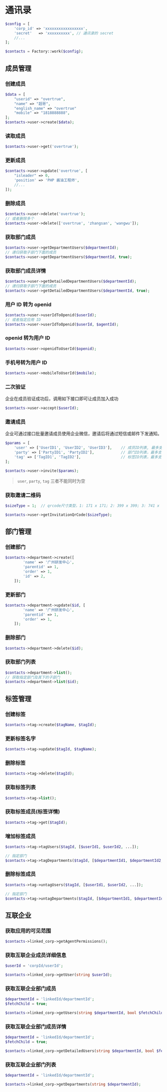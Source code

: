 # 通讯录

```php
$config = [
    'corp_id' => 'xxxxxxxxxxxxxxxxx',
    'secret'   => 'xxxxxxxxxx', // 通讯录的 secret
    //...
];

$contacts = Factory::work($config);
```

## 成员管理
### 创建成员

```php
$data = [
    "userid" => "overtrue",
    "name" => "超哥",
    "english_name" => "overtrue"
    "mobile" => "1818888888",
];
$contacts->user->create($data);
```

### 读取成员

```php
$contacts->user->get('overtrue');
```

### 更新成员

```php
$contacts->user->update('overtrue', [
    "isleader" => 0,
    'position' => 'PHP 酱油工程师',
    //...
]);
```

### 删除成员

```php
$contacts->user->delete('overtrue');
// 或者删除多个
$contacts->user->delete(['overtrue', 'zhangsan', 'wangwu']);
```

### 获取部门成员

```php
$contacts->user->getDepartmentUsers($departmentId);
// 递归获取子部门下面的成员
$contacts->user->getDepartmentUsers($departmentId, true);
```

### 获取部门成员详情

```php
$contacts->user->getDetailedDepartmentUsers($departmentId);
// 递归获取子部门下面的成员
$contacts->user->getDetailedDepartmentUsers($departmentId, true);
```

### 用户 ID 转为 openid

```php
$contacts->user->userIdToOpenid($userId);
// 或者指定应用 ID
$contacts->user->userIdToOpenid($userId, $agentId);
```

### openid 转为用户 ID

```php
$contacts->user->openidToUserId($openid);
```

### 手机号转为用户 ID

```php
$contacts->user->mobileToUserId($mobile);
```

### 二次验证

企业在成员验证成功后，调用如下接口即可让成员加入成功

```php
$contacts->user->accept($userId);
```

### 邀请成员

企业可通过接口批量邀请成员使用企业微信，邀请后将通过短信或邮件下发通知。

```php
$params = [
    'user' => ['UserID1', 'UserID2', 'UserID3'],    // 成员ID列表, 最多支持1000个
    'party' => ['PartyID1', 'PartyID2'],            // 部门ID列表，最多支持100个
    'tag' => ['TagID1', 'TagID2'],                  // 标签ID列表，最多支持100个
];

$contacts->user->invite($params);
```

> `user`, `party`, `tag` 三者不能同时为空

### 获取邀请二维码

```php
$sizeType = 1;  // qrcode尺寸类型，1: 171 x 171; 2: 399 x 399; 3: 741 x 741; 4: 2052 x 2052

$contacts->user->getInvitationQrCode($sizeType);
```

## 部门管理

### 创建部门

```php
$contacts->department->create([
        'name' => '广州研发中心',
        'parentid' => 1,
        'order' => 1,
        'id' => 2,
    ]);
```

### 更新部门

```php
$contacts->department->update($id, [
        'name' => '广州研发中心',
        'parentid' => 1,
        'order' => 1,
    ]);
```

### 删除部门

```php
$contacts->department->delete($id);
```

### 获取部门列表

```php
$contacts->department->list();
// 获取指定部门及其下的子部门
$contacts->department->list($id);
```

## 标签管理

### 创建标签

```php
$contacts->tag->create($tagName, $tagId);
```

### 更新标签名字

```php
$contacts->tag->update($tagId, $tagName);
```

### 删除标签

```php
$contacts->tag->delete($tagId);
```

### 获取标签列表

```php
$contacts->tag->list();
```

### 获取标签成员(标签详情)

```php
$contacts->tag->get($tagId);
```

### 增加标签成员

```php
$contacts->tag->tagUsers($tagId, [$userId1, $userId2, ...]);

// 指定部门
$contacts->tag->tagDepartments($tagId, [$departmentId1, $departmentId2, ...]);
```


### 删除标签成员

```php
$contacts->tag->untagUsers($tagId, [$userId1, $userId2, ...]);

// 指定部门
$contacts->tag->untagDepartments($tagId, [$departmentId1, $departmentId2, ...]);
```

## 互联企业

### 获取应用的可见范围

```php
$contacts->linked_corp->getAgentPermissions();
```

### 获取互联企业成员详细信息

```php
$userId = 'corpId/userId';

$contacts->linked_corp->getUser(string $userId);
```

### 获取互联企业部门成员

```php
$departmentId = 'linkedId/departmentId';
$fetchChild = true;

$contacts->linked_corp->getUsers(string $departmentId, bool $fetchChild = true);
```

### 获取互联企业部门成员详情

```php
$departmentId = 'linkedId/departmentId';
$fetchChild = true;

$contacts->linked_corp->getDetailedUsers(string $departmentId, bool $fetchChild = true);
```

### 获取互联企业部门列表

```php
$departmentId = 'linkedId/departmentId';

$contacts->linked_corp->getDepartments(string $departmentId);
```
